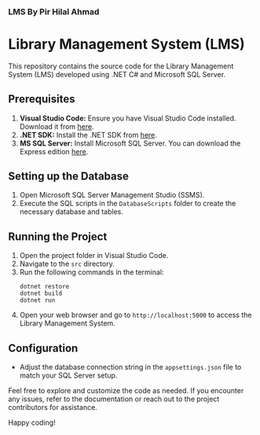 ### LMS By Pir Hilal Ahmad



# Library Management System (LMS)

This repository contains the source code for the Library Management System (LMS) developed using .NET C# and Microsoft SQL Server.

## Prerequisites
1. **Visual Studio Code:** Ensure you have Visual Studio Code installed. Download it from [here](https://code.visualstudio.com/).
2. **.NET SDK:** Install the .NET SDK from [here](https://dotnet.microsoft.com/download).
3. **MS SQL Server:** Install Microsoft SQL Server. You can download the Express edition [here](https://www.microsoft.com/sql-server/sql-server-downloads).

## Setting up the Database
1. Open Microsoft SQL Server Management Studio (SSMS).
2. Execute the SQL scripts in the `DatabaseScripts` folder to create the necessary database and tables.

## Running the Project
1. Open the project folder in Visual Studio Code.
2. Navigate to the `src` directory.
3. Run the following commands in the terminal:
   ```
   dotnet restore
   dotnet build
   dotnet run
   ```
4. Open your web browser and go to `http://localhost:5000` to access the Library Management System.

## Configuration
- Adjust the database connection string in the `appsettings.json` file to match your SQL Server setup.

Feel free to explore and customize the code as needed. If you encounter any issues, refer to the documentation or reach out to the project contributors for assistance.

Happy coding!
